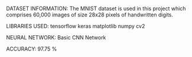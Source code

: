 DATASET INFORMATION:
The MNIST dataset is used in this project which comprises 60,000 images of size 28x28 pixels of handwritten digits.

LIBRARIES USED:
tensorflow
keras
matplotlib
numpy
cv2

NEURAL NETWORK:
Basic CNN Network

ACCURACY: 97.75 %
